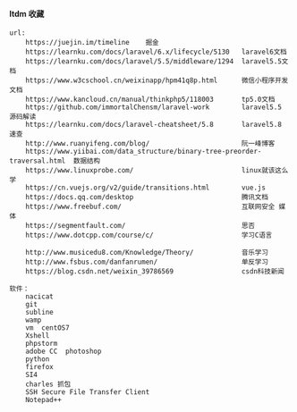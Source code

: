 #### ltdm 收藏

	url:
		https://juejin.im/timeline    掘金
		https://learnku.com/docs/laravel/6.x/lifecycle/5130   laravel6文档
		https://learnku.com/docs/laravel/5.5/middleware/1294  laravel5.5文档
		https://www.w3cschool.cn/weixinapp/hpm41q8p.html	  微信小程序开发文档
		https://www.kancloud.cn/manual/thinkphp5/118003		  tp5.0文档
		https://github.com/immortalChensm/laravel-work		  laravel5.5 源码解读
		https://learnku.com/docs/laravel-cheatsheet/5.8		  laravel5.8 速查
		http://www.ruanyifeng.com/blog/						  阮一峰博客
		https://www.yiibai.com/data_structure/binary-tree-preorder-traversal.html  数据结构
		https://www.linuxprobe.com/							  linux就该这么学
		https://cn.vuejs.org/v2/guide/transitions.html		  vue.js
		https://docs.qq.com/desktop							  腾讯文档
		https://www.freebuf.com/							  互联网安全 媒体
		https://segmentfault.com/							  思否
		https://www.dotcpp.com/course/c/					  学习C语言		
		
		http://www.musicedu8.com/Knowledge/Theory/		      音乐学习
		http://www.fsbus.com/danfanrumen/					  单反学习
		https://blog.csdn.net/weixin_39786569				  csdn科技新闻
		
	软件：
		nacicat
		git
		subline
		wamp
		vm  centOS7
		Xshell
		phpstorm
		adobe CC  photoshop
		python
		firefox
		SI4
		charles 抓包
		SSH Secure File Transfer Client
		Notepad++
		